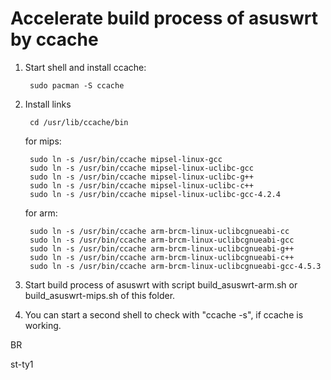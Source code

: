 Accelerate build process of asuswrt by ccache
==

1. Start shell and install ccache:
 
		sudo pacman -S ccache

2. Install links

		cd /usr/lib/ccache/bin
	for mips:
	
		sudo ln -s /usr/bin/ccache mipsel-linux-gcc
		sudo ln -s /usr/bin/ccache mipsel-linux-uclibc-gcc
		sudo ln -s /usr/bin/ccache mipsel-linux-uclibc-g++
		sudo ln -s /usr/bin/ccache mipsel-linux-uclibc-c++
		sudo ln -s /usr/bin/ccache mipsel-linux-uclibc-gcc-4.2.4
		
	for arm:
	
		sudo ln -s /usr/bin/ccache arm-brcm-linux-uclibcgnueabi-cc
		sudo ln -s /usr/bin/ccache arm-brcm-linux-uclibcgnueabi-gcc
		sudo ln -s /usr/bin/ccache arm-brcm-linux-uclibcgnueabi-g++
		sudo ln -s /usr/bin/ccache arm-brcm-linux-uclibcgnueabi-c++
		sudo ln -s /usr/bin/ccache arm-brcm-linux-uclibcgnueabi-gcc-4.5.3


3. Start build process of asuswrt with script build_asuswrt-arm.sh or build_asuswrt-mips.sh of this folder.

4. You can start a second shell to check with "ccache -s", if ccache is working.

BR

st-ty1
